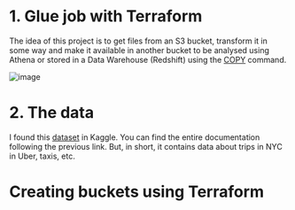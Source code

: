 # 1. Glue job with Terraform

The idea of this project is to get files from an S3 bucket, transform it in some way and make it available in another bucket to be analysed using Athena or stored in a Data Warehouse (Redshift) using the [COPY](https://docs.aws.amazon.com/redshift/latest/dg/r_COPY.html) command.

![image](https://i.imgur.com/Mkjczfu.png)

# 2. The data

I found this [dataset](https://www.kaggle.com/datasets/shuhengmo/uber-nyc-forhire-vehicles-trip-data-2021) in Kaggle. You can find the entire documentation following the previous link. But, in short, it contains data about trips in NYC in Uber, taxis, etc.

# Creating buckets using Terraform
